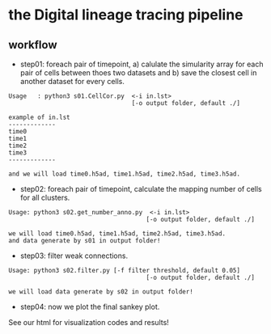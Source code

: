 # the Digital lineage tracing pipeline

## workflow

* step01: foreach pair of timepoint, a) calulate the simularity array for each pair of cells between thoes two datasets and b) save the closest cell in another dataset for every cells.


```
Usage   : python3 s01.CellCor.py  <-i in.lst>
                                  [-o output folder, default ./]

example of in.lst
-------------  
time0
time1
time2
time3
-------------

and we will load time0.h5ad, time1.h5ad, time2.h5ad, time3.h5ad.

```

* step02: foreach pair of timepoint, calculate the mapping number of cells for all clusters.

```
Usage: python3 s02.get_number_anno.py  <-i in.lst>
                                      [-o output folder, default ./]

we will load time0.h5ad, time1.h5ad, time2.h5ad, time3.h5ad.
and data generate by s01 in output folder!
```

* step03: filter weak connections.

```
Usage: python3 s02.filter.py [-f filter threshold, default 0.05]
                                      [-o output folder, default ./]

we will load data generate by s02 in output folder!

```

* step04: now we plot the final sankey plot.

See our html for visualization codes and results!
